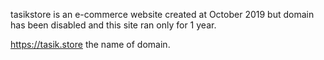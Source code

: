 tasikstore is an e-commerce website created at October 2019
but domain has been disabled and this site ran only for 1 year.

https://tasik.store the name of domain.
